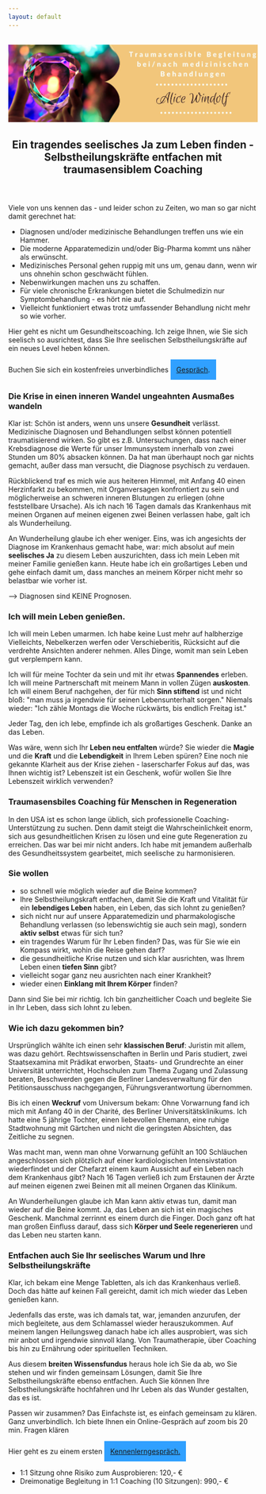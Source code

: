```yaml
---
layout: default
---
```

<br/>
<img src="/assets/2024-02-27-Traumasensible Begleitung.jpg" alt="" style="max-width:100%"/>

<header>
	<h2>Ein tragendes seelisches Ja zum Leben finden - Selbstheilungskräfte entfachen mit traumasensiblem Coaching</h2>
	</header>

Viele von uns kennen das - und leider schon zu Zeiten, wo man so gar nicht damit gerechnet hat: 
- Diagnosen und/oder medizinische Behandlungen treffen uns wie ein Hammer.
- Die moderne Apparatemedizin und/oder Big-Pharma kommt uns näher als erwünscht.
- Medizinisches Personal gehen ruppig mit uns um, genau dann, wenn wir uns ohnehin schon geschwächt fühlen.  
- Nebenwirkungen machen uns zu schaffen.
- Für viele chronische Erkrankungen bietet die Schulmedizin nur Symptombehandlung - es hört nie auf. 
- Vielleicht funktioniert etwas trotz umfassender Behandlung nicht mehr so wie vorher. 

Hier geht es nicht um Gesundheitscoaching. Ich zeige Ihnen, wie Sie sich seelisch so ausrichtest, dass Sie Ihre seelischen Selbstheilungskräfte auf ein neues Level heben können.

Buchen Sie sich ein kostenfreies unverbindliches
<span style='display:inline-block;padding:12px;background:#30A0ff'>
[Gespräch](https://traumatherapie.youcanbook.me).
</span>


### Die Krise in einen inneren Wandel ungeahnten Ausmaßes wandeln
Klar ist: Schön ist anders, wenn uns unsere **Gesundheit** verlässt. Medizinische Diagnosen und Behandlungen selbst können potentiell traumatisierend wirken. So gibt es z.B. Untersuchungen, dass nach einer Krebsdiagnose die Werte für unser Immunsystem innerhalb von zwei Stunden um 80% absacken können. Da hat man überhaupt noch gar nichts gemacht, außer dass man versucht, die Diagnose psychisch zu verdauen. 

Rückblickend traf es mich wie aus heiteren Himmel, mit Anfang 40 einen Herzinfarkt zu bekommen, mit Organversagen konfrontiert zu sein und möglicherweise an schweren inneren Blutungen zu erliegen (ohne feststellbare Ursache). Als ich nach 16 Tagen damals das Krankenhaus mit meinen Organen auf meinen eigenen zwei Beinen verlassen habe, galt ich als Wunderheilung. 

An Wunderheilung glaube ich eher weniger. Eins, was ich angesichts der Diagnose im Krankenhaus gemacht habe, war: mich absolut auf mein **seelisches Ja** zu diesem Leben auszurichten, dass ich mein Leben mit meiner Familie genießen kann. Heute habe ich ein großartiges Leben und gehe einfach damit um, dass manches an meinem Körper nicht mehr so belastbar wie vorher ist. 

--> Diagnosen sind KEINE Prognosen. 

### Ich will mein Leben genießen. 
Ich will mein Leben umarmen. Ich habe keine Lust mehr auf halbherzige Vielleichts, Nebelkerzen werfen oder Verschieberitis, Rücksicht auf die verdrehte Ansichten anderer nehmen. Alles Dinge, womit man sein Leben gut verplempern kann. 

Ich will für meine Tochter da sein und mit ihr etwas **Spannendes** erleben. Ich will meine Partnerschaft mit meinem Mann in vollen Zügen **auskosten**. Ich will einem Beruf nachgehen, der für mich **Sinn stiftend** ist und nicht bloß: "man muss ja irgendwie für seinen Lebensunterhalt sorgen." Niemals wieder: "Ich zähle Montags die Woche rückwärts, bis endlich Freitag ist."

Jeder Tag, den ich lebe, empfinde ich als großartiges Geschenk. Danke an das Leben. 

Was wäre, wenn sich Ihr **Leben neu entfalten** würde? Sie wieder die **Magie** und die **Kraft** und die **Lebendigkeit** in Ihrem Leben spüren? Eine noch nie gekannte Klarheit aus der Krise ziehen - laserscharfer Fokus auf das, was Ihnen wichtig ist? Lebenszeit ist ein Geschenk, wofür wollen Sie Ihre Lebenszeit wirklich verwenden?

### Traumasensbiles Coaching für Menschen in Regeneration
In den USA ist es schon lange üblich, sich professionelle Coaching-Unterstützung zu suchen. Denn damit steigt die Wahrscheinlichkeit enorm, sich aus gesundheitlichen Krisen zu lösen und eine gute Regeneration zu erreichen. Das war bei mir nicht anders. Ich habe mit jemandem außerhalb des Gesundheitssystem gearbeitet, mich seelische zu harmonisieren. 

### Sie wollen 
- so schnell wie möglich wieder auf die Beine kommen?
- Ihre Selbstheilungskraft entfachen, damit Sie die Kraft und Vitalität für ein **lebendiges Leben** haben, ein Leben, das sich lohnt zu genießen?
- sich nicht nur auf unsere Apparatemedizin und pharmakologische Behandlung verlassen (so lebenswichtig sie auch sein mag), sondern **aktiv selbst** etwas für sich tun?
- ein tragendes Warum für Ihr Leben finden? Das, was für Sie wie ein Kompass wirkt, wohin die Reise gehen darf?  
- die gesundheitliche Krise nutzen und sich klar ausrichten, was Ihrem Leben einen **tiefen Sinn** gibt?
- vielleicht sogar ganz neu ausrichten nach einer Krankheit?
- wieder einen **Einklang mit Ihrem Körper** finden? 

Dann sind Sie bei mir richtig. Ich bin ganzheitlicher Coach und begleite Sie in Ihr Leben, dass sich lohnt zu leben. 

### Wie ich dazu gekommen bin?
Ursprünglich wählte ich einen sehr **klassischen Beruf**: Juristin mit allem, was dazu gehört. Rechtswissenschaften in Berlin und Paris studiert, zwei Staatsexamina mit Prädikat erworben, Staats- und Grundrechte an einer Universität unterrichtet, Hochschulen zum Thema Zugang und Zulassung beraten, Beschwerden gegen die Berliner Landesverwaltung für den Petitionsausschuss nachgegangen, Führungsverantwortung übernommen.

Bis ich einen **Weckruf** vom Universum bekam: Ohne Vorwarnung fand ich mich mit Anfang 40 in der Charité, des Berliner Universitätsklinikums. Ich hatte eine 5 jährige Tochter, einen liebevollen Ehemann, eine ruhige Stadtwohnung mit Gärtchen und nicht die geringsten Absichten, das Zeitliche zu segnen. 

Was macht man, wenn man ohne Vorwarnung gefühlt an 100 Schläuchen angeschlossen sich plötzlich auf einer kardiologischen Intensivstation wiederfindet und der Chefarzt einem kaum Aussicht auf ein Leben nach dem Krankenhaus gibt? Nach 16 Tagen verließ ich zum Erstaunen der Ärzte auf meinen eigenen zwei Beinen mit all meinen Organen das Klinikum. 

An Wunderheilungen glaube ich Man kann aktiv etwas tun, damit man wieder auf die Beine kommt. Ja, das Leben an sich ist ein magisches Geschenk. Manchmal zerrinnt es einem durch die Finger. Doch ganz oft hat man großen Einfluss darauf, dass sich **Körper und Seele regenerieren** und das Leben neu starten kann. 

### Entfachen auch Sie Ihr seelisches Warum und Ihre Selbstheilungskräfte
Klar, ich bekam eine Menge Tabletten, als ich das Krankenhaus verließ. Doch das hätte auf keinen Fall gereicht, damit ich mich wieder das Leben genießen kann. 

Jedenfalls das erste, was ich damals tat, war, jemanden anzurufen, der mich begleitete, aus dem Schlamassel wieder herauszukommen. Auf meinem langen Heilungsweg danach habe ich alles ausprobiert, was sich mir anbot und irgendwie sinnvoll klang. Von Traumatherapie, über Coaching bis hin zu Ernährung oder spirituellen Techniken. 

Aus diesem **breiten Wissensfundus** heraus hole ich Sie da ab, wo Sie stehen und wir finden gemeinsam Lösungen, damit Sie Ihre Selbstheilungskräfte ebenso entfachen. Auch Sie können Ihre Selbstheilungskräfte hochfahren und Ihr Leben als das Wunder gestalten, das es ist. 

Passen wir zusammen? Das Einfachste ist, es einfach gemeinsam zu klären. Ganz unverbindlich. Ich biete Ihnen ein Online-Gespräch auf zoom bis 20 min. Fragen klären 

Hier geht es zu einem ersten 
<span style='display:inline-block;padding:12px;background:#30A0ff'>
[Kennenlerngespräch.](https://traumatherapie.youcanbook.me)
</span>

- 1:1 Sitzung ohne Risiko zum Ausprobieren: 120,- €
- Dreimonatige Begleitung in 1:1 Coaching (10 Sitzungen): 990,- € 










  

